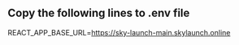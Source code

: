 ## Copy the following lines to .env file

REACT_APP_BASE_URL=https://sky-launch-main.skylaunch.online
